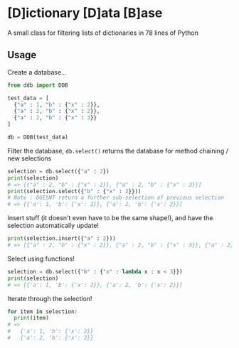 # [D]ictionary [D]ata [B]ase

A small class for filtering lists of dictionaries in 78 lines of Python

## Usage

Create a database...

```python
from ddb import DDB

test_data = [
  {"a" : 1, "b" : {"x" : 2}}, 
  {"a" : 2, "b" : {"x" : 2}},
  {"a" : 2, "b" : {"x" : 3}}
]

db = DDB(test_data)
```

Filter the database, `db.select()` returns the database for method chaining / new selections

```python
selection = db.select({"a" : 2})
print(selection)
# => [{"a" : 2, "b" : {"x" : 2}}, {"a" : 2, "b" : {"x" : 3}}]
print(selection.select({"b" : {"x" : 2}}))
# Note : DOESNT return a further sub-selection of previous selection
# => [{'a': 1, 'b': {'x': 2}}, {'a': 2, 'b': {'x': 2}}]

```

Insert stuff (it doesn't even have to be the same shape!), 
and have the selection automatically update!

```python
print(selection.insert({"a" : 2}))
# => [{"a" : 2, "b" : {"x" : 2}}, {"a" : 2, "b" : {"x" : 3}}, {"a" : 2}]

```

Select using functions!


```python
selection = db.select({"b" : {"x" : lambda x : x < 3}})
print(selection)
# => [{'a': 1, 'b': {'x': 2}}, {'a': 2, 'b': {'x': 2}}]

```

Iterate through the selection!

```python
for item in selection:
  print(item)
# =>
#   {'a': 1, 'b': {'x': 2}}
#   {'a': 2, 'b': {'x': 2}}
```
